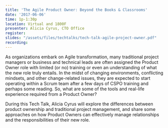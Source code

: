 ```yaml
---
title: 'The Agile Product Owner: Beyond the Books & Classrooms'
date: '2017-06-06'
time: 1p-1:30p
location: Virtual and 1800F
presenter: Alicia Cyrus, CTO Office
register:
slides: "/assets/files/techtalks/tech-talk-agile-project-owner.pdf"
recording:
---
```


As organizations embark on Agile transformation, many traditional project managers or business and technical leads are often assigned the Product Owner role with limited (or no) training or even an understanding of what the new role truly entails. In the midst of changing environments, conflicting mindsets, and other change-related issues, they are expected to start operating within a Scrum team after a few days of CSPO training and perhaps some reading. So, what are some of the tools and real-life experience required from a Product Owner?

During this Tech Talk, Alicia Cyrus will explore the differences between product ownership and traditional project management, and share some approaches on how Product Owners can effectively manage relationships and the responsibilities of their new role.
